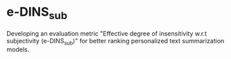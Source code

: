# e-DINS<sub>sub</sub>
Developing an evaluation metric "Effective degree of insensitivity w.r.t subjectivity (e-DINS<sub>sub</sub>)" for better ranking personalized text summarization models.
